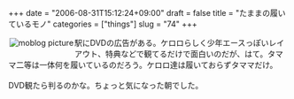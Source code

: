 +++
date = "2006-08-31T15:12:24+09:00"
draft = false
title = "たままの履いているモノ"
categories = ["things"]
slug = "74"
+++

<a href="https://keruru.net/images/44f67dc7f2b5b-img057.jpg" rel="lightbox" ><img src="https://keruru.net/images/44f67dc7f2b5b-thumb_img057.jpg" alt="moblog picture" title="moblogPicture" border="0" valign="top" align="left" vspace="2" hspace="2" /></a>
<!-- bodytext -->
駅にDVDの広告がある。ケロロらしく少年エースっぽいレイアウト、特典などで観てるだけで面白いのだが、はて。タママ二等は一体何を履いているのだろう。ケロロ達は履いておらずタママだけ。<br /><br />DVD観たら判るのかな。ちょっと気になった朝でした。<br /><br />
<!-- bodytext end -->

